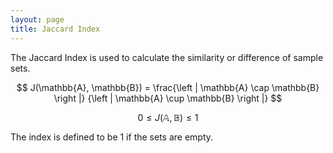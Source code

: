 ```yaml
---
layout: page
title: Jaccard Index
---
```

The Jaccard Index is used to calculate the similarity or difference
of sample sets.

$$
J(\mathbb{A}, \mathbb{B}) =
\frac{\left | \mathbb{A} \cap \mathbb{B} \right |}
{\left | \mathbb{A} \cup \mathbb{B} \right |}
$$

$$
0 \leq J(\mathbb{A}, \mathbb{B}) \leq 1
$$

The index is defined to be 1 if the sets are empty.
